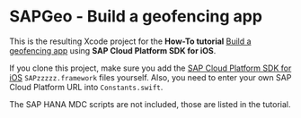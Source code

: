 # SAPGeo - Build a geofencing app

This is the resulting Xcode project for the **How-To tutorial** [Build a geofencing app](https://www.sap.com/developer/how-tos/2017/07/fiori-ios-scpms-geolocation.html) using **SAP Cloud Platform SDK for iOS**.

If you clone this project, make sure you add the [SAP Cloud Platform SDK for iOS](https://store.sap.com/sap/cpa/ui/resources/store/html/SolutionDetails.html?pid=0000014485) `SAPzzzzz.framework` files yourself. Also, you need to enter your own SAP Cloud Platform URL into `Constants.swift`.

The SAP HANA MDC scripts are not included, those are listed in the tutorial.
